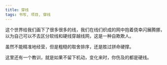 ```yaml
---
title: 穿线
tags: 书写, 项目, 穿线
---
```



这个世界给我们画下了很多很多的线，我们在线们织成的网中抱着侥幸闪展腾挪，以为自己可以不去区分软线和硬线穿越线网，这是一种自欺欺人。

虽然不能精准地经营，但是粗糙的取舍排序，还是胜过拼命硬撑。

这里还有一个教训，就是如果不留下机动，变化来时，你伤及的都是硬线。

